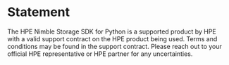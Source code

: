 # Statement
The HPE Nimble Storage SDK for Python is a supported product by HPE with a valid support contract on the HPE product being used. Terms and conditions may be found in the support contract. Please reach out to your official HPE representative or HPE partner for any uncertainties.
